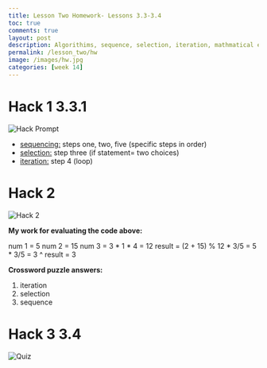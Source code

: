 ```yaml
---
title: Lesson Two Homework- Lessons 3.3-3.4
toc: true
comments: true
layout: post
description: Algorithims, sequence, selection, iteration, mathmatical expressions, MOD, string concatination
permalink: /lesson_two/hw
image: /images/hw.jpg
categories: [week 14]
---
```


# Hack 1 3.3.1

![Hack Prompt]({{site.baseurl}}/images/hackprompt.png)


- <u>sequencing:</u> steps one, two, five (specific steps in order)
- <u>selection:</u> step three (if statement= two choices)
- <u>iteration:</u> step 4 (loop)

# Hack 2 

![Hack 2]({{site.baseurl}}/images/lessontwohacktwo.png)


**My work for evaluating the code above:**

num 1 = 5
num 2 = 15
num 3 = 3 * 1 * 4 = 12
result = (2 + 15) % 12 * 3/5 = 5 * 3/5 = 3
^
result = 3

**Crossword puzzle answers:**

1. iteration
2. selection
3. sequence


# Hack 3 3.4

![Quiz]({{site.baseurl}}/images/lessontwohackthree.png)
